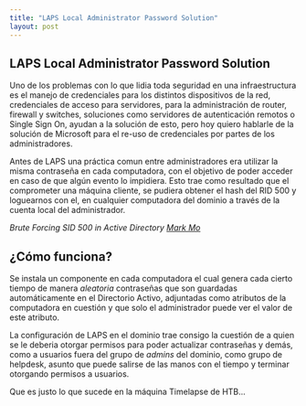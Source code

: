 ```yaml
---
title: "LAPS Local Administrator Password Solution"
layout: post
---
```


<h2>LAPS Local Administrator Password Solution </h2>
Uno de los problemas con lo que lidia toda seguridad en una infraestructura es el manejo de credenciales para los distintos dispositivos de la red, credenciales de acceso para servidores, para la administración de router, firewall y switches, soluciones como servidores de autenticación remotos o Single Sign On, ayudan a la solución de esto, pero hoy quiero hablarle de la solución de Microsoft para el re-uso de credenciales por partes de los administradores.

Antes de LAPS una práctica comun entre administradores era utilizar la misma contraseña en cada computadora, con el objetivo de poder acceder en caso de que algún evento lo impidiera. Esto trae como resultado que el comprometer una máquina cliente, se pudiera obtener el hash del RID 500 y loguearnos con el, en cualquier computadora del dominio a través de la cuenta local del administrador. 

_Brute Forcing SID 500 in Active Directory [Mark Mo][Mark Mo]_

<h2>¿Cómo funciona?</h2>

Se instala un componente en cada computadora el cual genera cada cierto tiempo de manera _aleatoria_ contraseñas que son guardadas automáticamente en el Directorio Activo, adjuntadas como atributos de la computadora en cuestión y que solo el administrador puede ver el valor de este atributo.

La configuración de LAPS en el dominio trae consigo la cuestión de a quien se le deberia otorgar permisos para poder actualizar contraseñas y demás, como a usuarios fuera del grupo de _admins_ del dominio, como grupo de helpdesk, asunto que puede salirse de las manos con el tiempo y terminar otorgando permisos a usuarios. 
  
Que es justo lo que sucede en la máquina Timelapse de HTB...


[Mark Mo]: https://medium.com/@markmotig/brute-forcing-sid-500-in-active-directory-c9eb7c01a8a6
[Microsoft]: https://docs.microsoft.com/en-us/openspecs/windows_protocols/ms-gppref/2c15cbf0
